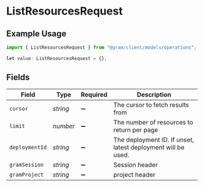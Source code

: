 # ListResourcesRequest

## Example Usage

```typescript
import { ListResourcesRequest } from "@gram/client/models/operations";

let value: ListResourcesRequest = {};
```

## Fields

| Field                                                        | Type                                                         | Required                                                     | Description                                                  |
| ------------------------------------------------------------ | ------------------------------------------------------------ | ------------------------------------------------------------ | ------------------------------------------------------------ |
| `cursor`                                                     | *string*                                                     | :heavy_minus_sign:                                           | The cursor to fetch results from                             |
| `limit`                                                      | *number*                                                     | :heavy_minus_sign:                                           | The number of resources to return per page                   |
| `deploymentId`                                               | *string*                                                     | :heavy_minus_sign:                                           | The deployment ID. If unset, latest deployment will be used. |
| `gramSession`                                                | *string*                                                     | :heavy_minus_sign:                                           | Session header                                               |
| `gramProject`                                                | *string*                                                     | :heavy_minus_sign:                                           | project header                                               |